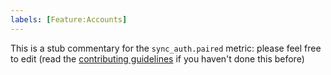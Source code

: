 ```yaml
---
labels: [Feature:Accounts]
---
```


This is a stub commentary for the `sync_auth.paired` metric: please feel free to edit (read the
[contributing guidelines](https://github.com/mozilla/glean-annotations/blob/main/CONTRIBUTING.md)
if you haven't done this before)
